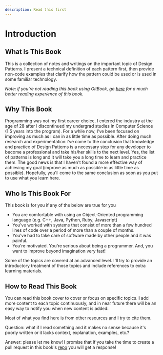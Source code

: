 ```yaml
---
description: Read this first
---
```


# Introduction

## What Is This Book

This is a collection of notes and writings on the important topic of Design Patterns. I present a technical definition of each pattern first, then provide non-code examples that clarify how the pattern could be used or is used in some familiar technology.

  _Note: if you're not reading this book using GitBook, go [here](https://mikaeilorfanian.gitbook.io/design-patterns-with-examples/) for a much better reading experience of this book._

## Why This Book

Programming was not my first career choice. I entered the industry at the age of 28 after I discontinued my undergrad studies in Computer Science \(1.5 years into the program\). For a while now, I've been focused on improving as much as I can in as little time as possible. After doing much research and experimentation I've come to the conclusion that knowledge and practice of Design Patterns is a necessary step for any developer to become a professional and take his/her skills to the next level. Yes, the list of patterns is long and it will take you a long time to learn and practice them. The good news is that I haven't found a more effective way of achieving my goal \(improve as much as possible in as little time as possible\). Hopefully, you'll come to the same conclusion as soon as you put to use what you learn here.

## Who Is This Book For

This book is for you if any of the below are true for you

* You are comfortable with using an Object-Oriented programming language \(e.g. C++, Java, Python, Ruby, Javascript\)
* You've worked with systems that consist of more than a few hundred lines of code over a period of more than a couple of months.
* You've had to take care of software made by other people and it was painful.
* You're motivated. You're serious about being a programmer. And, you want to improve beyond imagination very fast!

Some of the topics are covered at an advanced level. I'll try to provide an introductory treatment of those topics and include references to extra learning materials.

## How to Read This Book

You can read this book cover to cover or focus on specific topics. I add more content to each topic continuously, and in near future there will be an easy way to notify you when new content is added.

Most of what you find here is from other resources and I try to cite them.

Question: what if I read something and it makes no sense because it's poorly written or it lacks context, explanation, examples, etc.?

Answer: please let me know! I promise that if you take the time to create a pull request in this book's [repo](https://github.com/mikaeilorfanian/BetterCoderBook) you will get a response!

